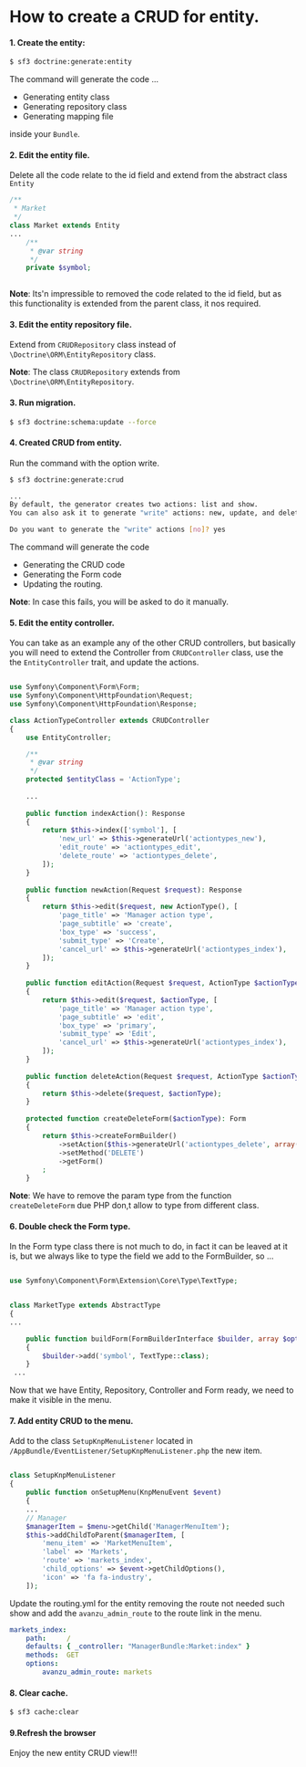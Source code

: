 # How to create a CRUD for entity.

#### 1. Create the entity:

```bash
$ sf3 doctrine:generate:entity
```

The command will generate the code ...
* Generating entity class
* Generating repository class
* Generating mapping file

inside your `Bundle`.


#### 2. Edit the entity file.

Delete all the code relate to the id field and extend from the abstract class `Entity`

```php
/**
 * Market
 */
class Market extends Entity
...
    /**
     * @var string
     */
    private $symbol;
    
```

**Note**: Its'n impressible to removed the code related to the id field, but as this functionality is extended from the parent class, it nos required.

#### 3. Edit the entity repository file.

Extend from `CRUDRepository` class instead of `\Doctrine\ORM\EntityRepository` class.

**Note**: The class `CRUDRepository` extends from `\Doctrine\ORM\EntityRepository`.

#### 3. Run migration.

```bash
$ sf3 doctrine:schema:update --force
```

#### 4. Created CRUD from entity.

Run the command with the option write.

```bash
$ sf3 doctrine:generate:crud

...
By default, the generator creates two actions: list and show.
You can also ask it to generate "write" actions: new, update, and delete.

Do you want to generate the "write" actions [no]? yes
```

The command will generate the code
* Generating the CRUD code
* Generating the Form code
* Updating the routing. 

**Note**: In case this fails, you will be asked to do it manually.

#### 5. Edit the entity controller.

You can take as an example any of the other CRUD controllers, but basically you will need to extend the Controller from `CRUDController` class, use the the `EntityController` trait, and update the actions.

```php

use Symfony\Component\Form\Form;
use Symfony\Component\HttpFoundation\Request;
use Symfony\Component\HttpFoundation\Response;

class ActionTypeController extends CRUDController
{
    use EntityController;

    /**
     * @var string
     */
    protected $entityClass = 'ActionType';
    
    ...
    
    public function indexAction(): Response
    {
        return $this->index(['symbol'], [
            'new_url' => $this->generateUrl('actiontypes_new'),
            'edit_route' => 'actiontypes_edit',
            'delete_route' => 'actiontypes_delete',
        ]);
    }
    
    public function newAction(Request $request): Response
    {
        return $this->edit($request, new ActionType(), [
            'page_title' => 'Manager action type',
            'page_subtitle' => 'create',
            'box_type' => 'success',
            'submit_type' => 'Create',
            'cancel_url' => $this->generateUrl('actiontypes_index'),
        ]);
    }
    
    public function editAction(Request $request, ActionType $actionType): Response
    {
        return $this->edit($request, $actionType, [
            'page_title' => 'Manager action type',
            'page_subtitle' => 'edit',
            'box_type' => 'primary',
            'submit_type' => 'Edit',
            'cancel_url' => $this->generateUrl('actiontypes_index'),
        ]);
    }
    
    public function deleteAction(Request $request, ActionType $actionType)
    {
        return $this->delete($request, $actionType);
    }
    
    protected function createDeleteForm($actionType): Form
    {
        return $this->createFormBuilder()
            ->setAction($this->generateUrl('actiontypes_delete', array('id' => $actionType->getId())))
            ->setMethod('DELETE')
            ->getForm()
        ;
    }
```

**Note**: We have to remove the param type from the function `createDeleteForm` due PHP don,t allow to type from different class.

#### 6. Double check the Form type.

In the Form type class there is not much to do, in fact it can be leaved at it is, but we always like to type the field we add to the FormBuilder, so ...

```php

use Symfony\Component\Form\Extension\Core\Type\TextType;


class MarketType extends AbstractType
{
...

    public function buildForm(FormBuilderInterface $builder, array $options)
    {
        $builder->add('symbol', TextType::class);
    }
 ...

```

Now that we have Entity, Repository, Controller and Form ready, we need to make it visible in the menu. 

#### 7. Add entity CRUD to the menu.

Add to the class `SetupKnpMenuListener` located in `/AppBundle/EventListener/SetupKnpMenuListener.php` the new item.

```php

class SetupKnpMenuListener
{
    public function onSetupMenu(KnpMenuEvent $event)
    {
    ...
    // Manager
    $managerItem = $menu->getChild('ManagerMenuItem');
    $this->addChildToParent($managerItem, [
        'menu_item' => 'MarketMenuItem',
        'label' => 'Markets',
        'route' => 'markets_index',
        'child_options' => $event->getChildOptions(),
        'icon' => 'fa fa-industry',
    ]);
```

Update the routing.yml for the entity removing the route not needed such show and add the `avanzu_admin_route` to the route link in the menu.

```yml
markets_index:
    path:     /
    defaults: { _controller: "ManagerBundle:Market:index" }
    methods:  GET
    options:
        avanzu_admin_route: markets
```

#### 8. Clear cache.
    
 ```bash
$ sf3 cache:clear
```


#### 9.Refresh the browser

Enjoy the new entity CRUD view!!!



